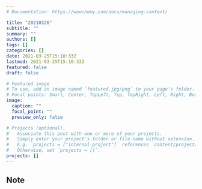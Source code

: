 ```yaml
---
# Documentation: https://wowchemy.com/docs/managing-content/

title: "20210326"
subtitle: ""
summary: ""
authors: []
tags: []
categories: []
date: 2021-03-25T15:10:33Z
lastmod: 2021-03-25T15:10:33Z
featured: false
draft: false

# Featured image
# To use, add an image named `featured.jpg/png` to your page's folder.
# Focal points: Smart, Center, TopLeft, Top, TopRight, Left, Right, BottomLeft, Bottom, BottomRight.
image:
  caption: ""
  focal_point: ""
  preview_only: false

# Projects (optional).
#   Associate this post with one or more of your projects.
#   Simply enter your project's folder or file name without extension.
#   E.g. `projects = ["internal-project"]` references `content/project/deep-learning/index.md`.
#   Otherwise, set `projects = []`.
projects: []
---
```


## Note

